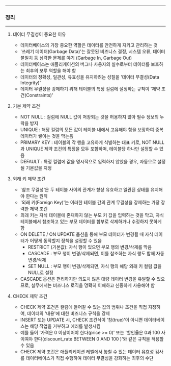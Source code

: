 -----
### 정리
-----
1. 데이터 무결성이 중요한 이유
   - 데이터베이스의 가장 중요한 역할은 데이터를 안전하게 지키고 관리하는 것
   - '쓰레기 데이터(Garbage Data)'는 잘못된 비즈니스 결정, 시스템 오류, 데이터 불일치 등 심각한 문제를 야기 (Garbage In, Garbage Out)
   - 데이터베이스는 애플리케이션의 버그나 사용자의 실수로부터 데이터를 보호하는 최후의 보루 역할을 해야 함
   - 데이터의 정확성, 일관성, 유효성을 유지하려는 성질을 '데이터 무결성(Data Integrity)'
   - 데이터 무결성을 강제하기 위해 테이블의 특정 컬럼에 설정하는 규칙이 '제약 조건(Constraints)'

2. 기본 제약 조건
   - NOT NULL : 컬럼에 NULL 값이 저장되는 것을 허용하지 않아 필수 정보의 누락을 방지
   - UNIQUE : 해당 컬럼의 모든 값이 테이블 내에서 고유해야 함을 보장하여 중복 데이터가 쌓이는 것을 막는음
   - PRIMARY KEY : 테이블의 각 행을 고유하게 식별하는 대표 키로, NOT NULL 과 UNIQUE 제약 조건의 특징을 모두 포함하며, 테이블당 하나만 설정할 수 있음
   - DEFAULT : 특정 컬럼에 값을 명시적으로 입력하지 않았을 경우, 자동으로 설정될 기본값을 지정

3. 외래 키 제약 조건
   - '참조 무결성'은 두 테이블 사이의 관계가 항상 유효하고 일관된 상태를 유지해야 한다는 원칙
   - '외래 키(Foreign Key)'는 이러한 테이블 간의 관계 무결성을 강제하는 가장 강력한 제약 조건
   - 외래 키는 자식 테이블에 존재하지 않는 부모 키 값을 입력하는 것을 막고, 자식 테이블에서 참조하고 있는 부모 데이터를 함부로 삭제하거나 수정하지 못하게 함
   - ON DELETE / ON UPDATE 옵션을 통해 부모 데이터가 변경될 때 자식 데이터가 어떻게 동작할지 정책을 설정할 수 있음
     + RESTRICT (기본값): 자식 행이 있으면 부모 행의 변경/삭제를 막음
     + CASCADE : 부모 행이 변경/삭제되면, 이를 참조하는 자식 행도 함께 자동 변경/삭제
     + SET NULL : 부모 행이 변경/삭제되면, 자식 행의 해당 외래 키 컬럼 값을 NULL로 설정
   - CASCADE 옵션은 편리하지만 의도치 않은 대량 데이터 변경을 유발할 수 있으므로, 실무에서는 비즈니스 로직을 명확히 이해하고 신중하게 사용해야 함

4. CHECK 제약 조건
   - CHECK 제약 조건은 컬럼에 들어갈 수 있는 값의 범위나 조건을 직접 지정하여, 데이터의 '내용'에 대한 비즈니스 규칙을 강제
   - INSERT 또는 UPDATE 시, CHECK 조건식이 '참(true)'이 아니면 데이터베이스는 해당 작업을 거부하고 에러를 발생시킴
   - 예를 들어 '가격은 0 이상이어야 한다(price >= 0)' 또는 '할인율은 0과 100 사이여야 한다(discount_rate BETWEEN 0 AND 100 )'와 같은 규칙을 적용할 수 있음
   - CHECK 제약 조건은 애플리케이션 레벨에서 놓칠 수 있는 데이터 유효성 검사를 데이터베이스가 직접 수행하여 데이터 무결성을 강화하는 최후의 수단
